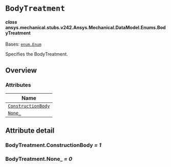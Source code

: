 # `BodyTreatment`



#### *class* ansys.mechanical.stubs.v242.Ansys.Mechanical.DataModel.Enums.BodyTreatment

Bases: [`enum.Enum`](https://docs.python.org/3/library/enum.html#enum.Enum)

Specifies the BodyTreatment.

<!-- !! processed by numpydoc !! -->

<a id="overview"></a>

## Overview

### Attributes

| Name |
| --------------------------------------------------------- |
| [`ConstructionBody`](#BodyTreatment.ConstructionBody) |
| [`None_`](#BodyTreatment.None_) |

<a id="attribute-detail"></a>

## Attribute detail

<a id="BodyTreatment.ConstructionBody"></a>

### BodyTreatment.ConstructionBody *= 1*

<a id="BodyTreatment.None_"></a>

### BodyTreatment.None_ *= 0*


